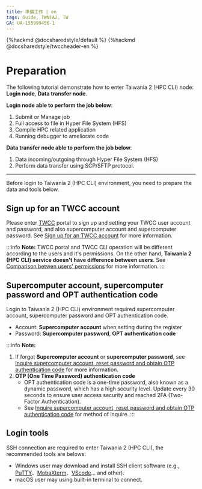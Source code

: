 ```yaml
---
title: 準備工作 | en
tags: Guide, TWNIA2, TW
GA: UA-155999456-1
---
```


{%hackmd @docsharedstyle/default %}
{%hackmd @docsharedstyle/twccheader-en %}

# Preparation
The following tutorial demonstrate how to enter Taiwania 2 (HPC CLI) node: **Login node**, **Data transfer node**.

 
**Login node able to perform the job below**:
1. Submit or Manage job
2. Full access to file in Hyper File System (HFS)
3. Compile HPC related application
4. Running debugger to ameliorate code

**Data transfer node able to perform the job below**:
1. Data incoming/outgoing through Hyper File System (HFS)
2. Perform data transfer using SCP/SFTP protocol.

---

Before login to Taiwania 2 (HPC CLI) environment, you need to prepare the data and tools below.

## Sign up for an TWCC account
Please enter [TWCC](https://www.twcc.ai/) portal  to sign up and setting your TWCC user account and password, and also supercomputer account and supercomputer password. See [Sign up for an TWCC account](https://www.twcc.ai/doc?page=register_account) for more information. 

:::info
<i class="fa fa-paperclip fa-20" aria-hidden="true"></i> **Note:** TWCC portal and TWCC CLI operation will be different according to the users and it's permissions. On the other hand, **Taiwania 2 (HPC CLI) service doesn't have difference between users**. See [<ins>Comparison betwen users' permissions</ins>](https://man.twcc.ai/@twccdocs/role-main-en) for more information.
:::

## Supercomputer account, supercomputer password and OPT authentication code

Login to Taiwania 2 (HPC CLI) environment required supercomputer account, supercomputer password and OPT authentication code.

- Account: **Supercomputer account** when setting during the register
- Password: **Supercomputer password**, **OPT authentication code**


:::info
<i class="fa fa-paperclip fa-20" aria-hidden="true"></i> **Note:** 
1. If forgot **Supercomputer account** or **supercomputer password**, see [<ins>Inquire supercomputer account, reset password and obtain OTP authentication code</ins>](https://man.twcc.ai/@twccdocs/guide-service-hostname-pwd-otp-zh) for more information.
2. **OTP (One Time Password) authentication code**
    - OPT authentication code is a one-time password, also known as a dynamic password, which has a high security level. Update every 30 seconds to ensure user access security and reached 2FA (Two-Factor Authentication).
    - See [<ins>Inquire supercomputer account, reset password and obtain OTP authentication code</ins>](https://man.twcc.ai/@twccdocs/guide-service-hostname-pwd-otp-zh#%E5%8F%96%E5%BE%97-OTP-%E8%AA%8D%E8%AD%89%E7%A2%BC) for method of inquire.
:::

## Login tools

SSH connection are required to enter Taiwania 2 (HPC CLI), the recommended tools are belows:

- Windows user may download and install SSH client software (e.g., [PuTTY](https://www.chiark.greenend.org.uk/~sgtatham/putty/latest.html)、[MobaXterm](https://mobaxterm.mobatek.net/download-home-edition.html)、[VScode](https://code.visualstudio.com/blogs/2019/10/03/remote-ssh-tips-and-tricks)... and other).
- macOS user may using built-in terminal to connect.
